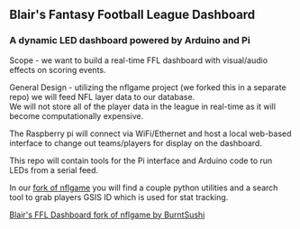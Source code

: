 ## Blair's Fantasy Football League Dashboard

### A dynamic LED dashboard powered by Arduino and Pi

Scope - we want to build a real-time FFL dashboard with visual/audio effects on scoring events. 

General Design - utilizing the nflgame project (we forked this in a separate repo) we will feed NFL layer data to our database.  
We will not store all of the player data in the league in real-time as it will become computationally expensive.

The Raspberry pi will connect via WiFi/Ethernet and host a local web-based interface to 
change out teams/players for display on the dashboard.

This repo will contain tools for the Pi interface and Arduino code to run LEDs from a serial feed.

In our <a href="https://github.com/shoesCodeFor/nflgame">fork of nflgame</a> you will find a couple python utilities and a search tool to grab players GSIS ID which is used for stat tracking.

<a href="https://github.com/shoesCodeFor/nflgame">Blair's FFL Dashboard fork of nflgame by BurntSushi</a>

